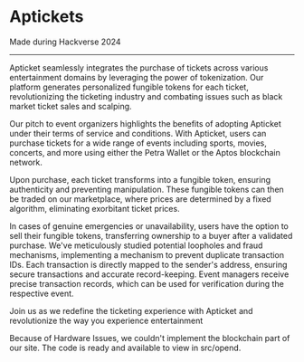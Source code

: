 # Aptickets
Made during Hackverse 2024

---

Apticket seamlessly integrates the purchase of tickets across various entertainment domains by leveraging the power of tokenization. Our platform generates personalized fungible tokens for each ticket, revolutionizing the ticketing industry and combating issues such as black market ticket sales and scalping.

Our pitch to event organizers highlights the benefits of adopting Apticket under their terms of service and conditions. With Apticket, users can purchase tickets for a wide range of events including sports, movies, concerts, and more using either the Petra Wallet or the Aptos blockchain network.

Upon purchase, each ticket transforms into a fungible token, ensuring authenticity and preventing manipulation. These fungible tokens can then be traded on our marketplace, where prices are determined by a fixed algorithm, eliminating exorbitant ticket prices.

In cases of genuine emergencies or unavailability, users have the option to sell their fungible tokens, transferring ownership to a buyer after a validated purchase. We've meticulously studied potential loopholes and fraud mechanisms, implementing a mechanism to prevent duplicate transaction IDs. Each transaction is directly mapped to the sender's address, ensuring secure transactions and accurate record-keeping. Event managers receive precise transaction records, which can be used for verification during the respective event.

Join us as we redefine the ticketing experience with Apticket and revolutionize the way you experience entertainment

Because of Hardware Issues, we couldn't implement the blockchain part of our site. The code is ready and available to view in src/opend.
